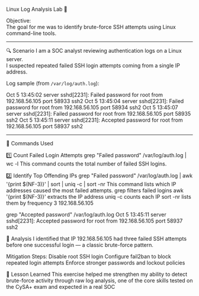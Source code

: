 Linux Log Analysis Lab 🧠

Objective:  
The goal for me was to identify brute-force SSH attempts using Linux command-line tools.

---

🔍 Scenario
I am a SOC analyst reviewing authentication logs on a Linux server.  
I suspected repeated failed SSH login attempts coming from a single IP address.

Log sample (from `/var/log/auth.log`):

Oct 5 13:45:02 server sshd[2231]: Failed password for root from 192.168.56.105 port 58933 ssh2
Oct 5 13:45:04 server sshd[2231]: Failed password for root from 192.168.56.105 port 58934 ssh2
Oct 5 13:45:07 server sshd[2231]: Failed password for root from 192.168.56.105 port 58935 ssh2
Oct 5 13:45:11 server sshd[2231]: Accepted password for root from 192.168.56.105 port 58937 ssh2

---

🧰 Commands Used

1️⃣ Count Failed Login Attempts
grep "Failed password" /var/log/auth.log | wc -l
This command counts the total number of failed SSH logins.

2️⃣ Identify Top Offending IPs
grep "Failed password" /var/log/auth.log | awk '{print $(NF-3)}' | sort | uniq -c | sort -nr
This command lists which IP addresses caused the most failed attempts.
grep filters failed logins
awk '{print $(NF-3)}' extracts the IP address
uniq -c counts each IP
sort -nr lists them by frequency
3 192.168.56.105

grep "Accepted password" /var/log/auth.log
Oct  5 13:45:11 server sshd[2231]: Accepted password for root from 192.168.56.105 port 58937 ssh2

🧩 Analysis
I identified that IP 192.168.56.105 had three failed SSH attempts before one successful login — a classic brute-force pattern.

Mitigation Steps:
Disable root SSH login
Configure fail2ban to block repeated login attempts
Enforce stronger passwords and lockout policies

🧠 Lesson Learned
This exercise helped me strengthen my ability to detect brute-force activity through raw log analysis, one of the core skills tested on the CySA+ exam and expected in a real SOC
